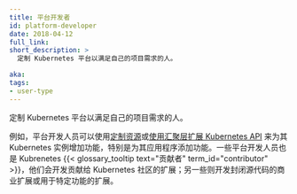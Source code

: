 ```yaml
---
title: 平台开发者
id: platform-developer
date: 2018-04-12
full_link: 
short_description: >
  定制 Kubernetes 平台以满足自己的项目需求的人。

aka: 
tags:
- user-type
---
```


<!--
---
title: Platform Developer
id: platform-developer
date: 2018-04-12
full_link: 
short_description: >
  A person who customizes the Kubernetes platform to fit the needs of their project.

aka: 
tags:
- user-type
---
-->

<!--
 A person who customizes the Kubernetes platform to fit the needs of their project.
-->

 定制 Kubernetes 平台以满足自己的项目需求的人。

<!--more--> 

<!--
A platform developer may, for example, use [Custom Resources](/docs/concepts/api-extension/custom-resources/) or [Extend the Kubernetes API with the aggregation layer](/docs/concepts/api-extension/apiserver-aggregation/) to add functionality to their instance of Kubernetes, specifically for their application.  Some Platform Developers are also {{< glossary_tooltip text="contributors" term_id="contributor" >}} and develop extensions which are contributed to the Kubernetes community.  Others develop closed-source commercial or site-specific extensions.
-->

例如，平台开发人员可以使用[定制资源](/zh/docs/concepts/api-extension/custom-resources/)或[使用汇聚层扩展 Kubernetes API](/zh/docs/concepts/api-extension/apiserver-aggregation/) 来为其 Kubernetes 实例增加功能，特别是为其应用程序添加功能。一些平台开发人员也是 Kubrenetes {{< glossary_tooltip text="贡献者" term_id="contributor" >}}，他们会开发贡献给 Kubernetes 社区的扩展；另一些则开发封闭源代码的商业扩展或用于特定功能的扩展。

